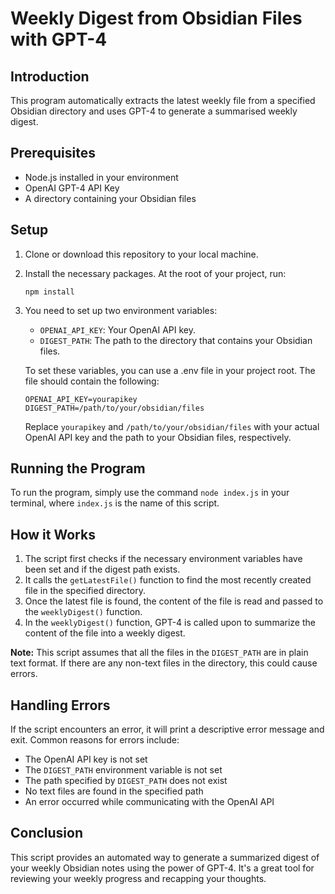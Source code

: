 # Weekly Digest from Obsidian Files with GPT-4

## Introduction

This program automatically extracts the latest weekly file from a specified Obsidian directory and uses GPT-4 to generate a summarised weekly digest.

## Prerequisites

- Node.js installed in your environment
- OpenAI GPT-4 API Key
- A directory containing your Obsidian files

## Setup

1. Clone or download this repository to your local machine.

2. Install the necessary packages. At the root of your project, run:
    ```
    npm install
    ```
3. You need to set up two environment variables:
    - `OPENAI_API_KEY`: Your OpenAI API key.
    - `DIGEST_PATH`: The path to the directory that contains your Obsidian files.

    To set these variables, you can use a .env file in your project root. The file should contain the following:

    ```
    OPENAI_API_KEY=yourapikey
    DIGEST_PATH=/path/to/your/obsidian/files
    ```

    Replace `yourapikey` and `/path/to/your/obsidian/files` with your actual OpenAI API key and the path to your Obsidian files, respectively.

## Running the Program

To run the program, simply use the command `node index.js` in your terminal, where `index.js` is the name of this script.

## How it Works

1. The script first checks if the necessary environment variables have been set and if the digest path exists.
2. It calls the `getLatestFile()` function to find the most recently created file in the specified directory.
3. Once the latest file is found, the content of the file is read and passed to the `weeklyDigest()` function.
4. In the `weeklyDigest()` function, GPT-4 is called upon to summarize the content of the file into a weekly digest.

**Note:** This script assumes that all the files in the `DIGEST_PATH` are in plain text format. If there are any non-text files in the directory, this could cause errors.

## Handling Errors

If the script encounters an error, it will print a descriptive error message and exit. Common reasons for errors include:

- The OpenAI API key is not set
- The `DIGEST_PATH` environment variable is not set
- The path specified by `DIGEST_PATH` does not exist
- No text files are found in the specified path
- An error occurred while communicating with the OpenAI API

## Conclusion

This script provides an automated way to generate a summarized digest of your weekly Obsidian notes using the power of GPT-4. It's a great tool for reviewing your weekly progress and recapping your thoughts.
